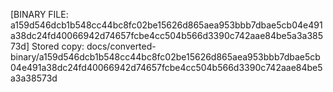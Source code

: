 [BINARY FILE: a159d546dcb1b548cc44bc8fc02be15626d865aea953bbb7dbae5cb04e491a38dc24fd40066942d74657fcbe4cc504b566d3390c742aae84be5a3a38573d]
Stored copy: docs/converted-binary/a159d546dcb1b548cc44bc8fc02be15626d865aea953bbb7dbae5cb04e491a38dc24fd40066942d74657fcbe4cc504b566d3390c742aae84be5a3a38573d
